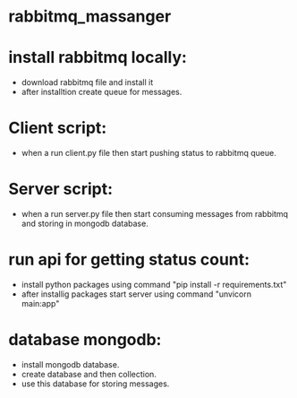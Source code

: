 # rabbitmq_massanger
# install rabbitmq locally:
  - download rabbitmq file and install it
  - after installtion create queue for messages.
    
# Client script:
  - when a run client.py file then start pushing status to rabbitmq queue.

# Server script:
  - when a run server.py file then start consuming messages from rabbitmq and storing in mongodb database.

# run api for getting status count:
  - install python packages using command "pip install -r requirements.txt"
  - after installig packages start server using command "unvicorn main:app"

# database mongodb:
  - install mongodb database.
  - create database and then collection.
  - use this database for storing messages.
